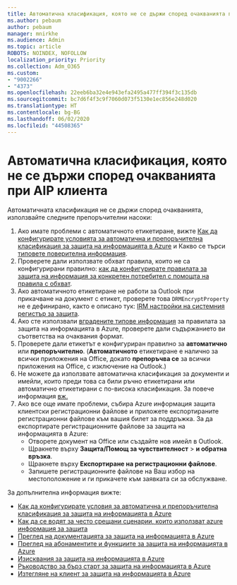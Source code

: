 ```yaml
---
title: Автоматична класификация, която не се държи според очакванията при AIP клиента
ms.author: pebaum
author: pebaum
manager: mnirkhe
ms.audience: Admin
ms.topic: article
ROBOTS: NOINDEX, NOFOLLOW
localization_priority: Priority
ms.collection: Adm_O365
ms.custom:
- "9002266"
- "4373"
ms.openlocfilehash: 22eeb6ba32e4e943efa2495a477ff394f3c135db
ms.sourcegitcommit: bc7d6f4f3c9f7060d073f5130e1ec856e248d020
ms.translationtype: HT
ms.contentlocale: bg-BG
ms.lasthandoff: 06/02/2020
ms.locfileid: "44508365"
---
```

# <a name="automatic-classification-not-behaving-as-expected-with-the-aip-client"></a>Автоматична класификация, която не се държи според очакванията при AIP клиента

Автоматичната класификация не се държи според очакванията, използвайте следните препоръчителни насоки:

1. Ако имате проблеми с автоматичното етикетиране, вижте [Как да конфигурирате условията за автоматична и препоръчителна класификация за защита на информацията в Azure](https://docs.microsoft.com/azure/information-protection/configure-policy-classification) и Какво се търси [типовете поверителна информация](https://docs.microsoft.com/microsoft-365/compliance/sensitive-information-type-entity-definitions).
2. Проверете дали използвате обхват правила, които не са конфигурирани правилно: [как да конфигурирате правилата за защита на информация за конкретен потребител с помощта на правила с обхват](https://docs.microsoft.com/azure/information-protection/configure-policy-scope).
3. Ако автоматичното етикетиране не работи за Outlook при прикачване на документ с етикет, проверете това `DRMEncryptProperty` не е дефинирано, както е описано тук: [IRM настройки на системния регистър за защита](https://docs.microsoft.com/deployoffice/security/protect-sensitive-messages-and-documents-by-using-irm-in-office#office-2016-irm-registry-key-options).
4. Ако сте използвали [вградените типове информация](https://support.office.com/article/What-the-sensitive-information-types-look-for-fd505979-76be-4d9f-b459-abef3fc9e86b) за правилата за защита на информацията в Azure, проверете дали съдържанието ви съответства на очаквания формат.
5. Проверете дали етикетът е конфигуриран правилно за **автоматично** или **препоръчително**. (**Автоматичното** етикетиране е налично за всички приложения на Office, докато **препоръчва се** за всички приложения на Office, с изключение на Outlook.)
6. Не можете да използвате автоматична класификация за документи и имейли, които преди това са били ръчно етикетирани или автоматично етикетирани с по-висока класификация.  За повече информация [вж.](https://docs.microsoft.com/azure/information-protection/configure-policy-classification#how-automatic-or-recommended-labels-are-applied)
7. Ако все още имате проблеми, събира Azure информация защита клиентски регистрационни файлове и приложете експортираните регистрационни файлове към вашия билет за поддръжка. За да експортирате регистрационните файлове за защита на информацията в Azure:
    - Отворете документ на Office или създайте нов имейл в Outlook.
    - Щракнете върху **Защита/Помощ за чувствителност**  >  **и обратна връзка**.
    - Щракнете върху **Експортиране на регистрационни файлове**.
    - Запишете регистрационните файлове на Ваш избор на местоположение и ги прикачете към заявката си за обслужване.

За допълнителна информация вижте:

- [Как да конфигурирате условия за автоматична и препоръчителна класификация за защита на информацията в Azure](https://docs.microsoft.com/azure/information-protection/configure-policy-classification)
- [Как да се водят за често срещани сценарии, които използват azure информация за защита](https://docs.microsoft.com/azure/information-protection/how-to-guides)
- [Преглед на документацията за защита на информацията в Azure](https://docs.microsoft.com/azure/information-protection/what-is-information-protection)
- [Преглед на абонаментите и функциите за защита на информацията в Azure](https://azure.microsoft.com/pricing/details/information-protection)
- [Изисквания за защита на информацията в Azure](https://docs.microsoft.com/azure/information-protection/get-started/requirements)
- [Ръководство за бърз старт за защита на информацията в Azure](https://docs.microsoft.com/azure/information-protection/get-started/infoprotect-quick-start-tutorial)
- [Изтегляне на клиент за защита на информацията в Azure](https://www.microsoft.com/download/details.aspx?id=53018)
